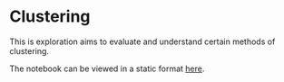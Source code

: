 # Clustering
This is exploration aims to evaluate and understand certain methods of clustering.

The notebook can be viewed in a static format [here](https://ksureshprojects.github.io/Clustering.html).
